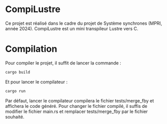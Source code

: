 # CompiLustre

Ce projet est réalisé dans le cadre du projet de Système synchrones (MPRI, année 2024).
CompiLustre est un mini transpileur Lustre vers C.

# Compilation

Pour compiler le projet, il suffit de lancer la commande :

```Bash
cargo build
```

Et pour lancer le compilateur :

```Bash
cargo run
```

Par défaut, lancer le compilateur compilera le fichier tests/merge_fby et affichera le code généré.
Pour changer le fichier compilé, il suffis de modifier le fichier main.rs et remplacer tests/merge_fby par le fichier souhaité.
